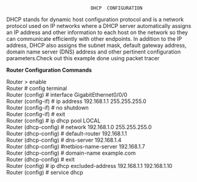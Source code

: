                                    DHCP  CONFIGURATION
DHCP stands for dynamic host configuration protocol and is a network protocol used on IP networks where a DHCP server automatically assigns an IP address and other information to each host on the network so they can communicate efficiently with other endpoints.
In addition to the IP address, DHCP also assigns the subnet mask, default gateway address, domain name server (DNS) address and other pertinent configuration parameters.Check out this example done using packet tracer
 
 
 <b> Router Configuration Commands </b>

Router > enable                          
Router # config terminal       <br /> 
Router (config) # interface GigabitEthernet0/0/0     <br /> 
Router (config-if) # ip address 192.168.1.1 255.255.255.0        \
Router (config-if) #  no shutdown       \
Router (config-if) #  exit               <br /> 
Router (config) # ip dhcp pool LOCAL            <br /> 
Router (dhcp-config) # network 192.168.1.0 255.255.255.0     <br /> 
Router (dhcp-config) # default-router 192.168.1.1   \
Router (dhcp-config) # dns-server  192.168.1.4    \
Router (dhcp-config) #netbios-name-server 192.168.1.7 \
Router (dhcp-config) # domain-name example.com   \
Router (dhcp-config) # exit    \
Router (config) # ip dhcp excluded-address 192.168.1.1  192.168.1.10   <br /> 
Router (config) # service dhcp      <br /> 
 
  





 


 


